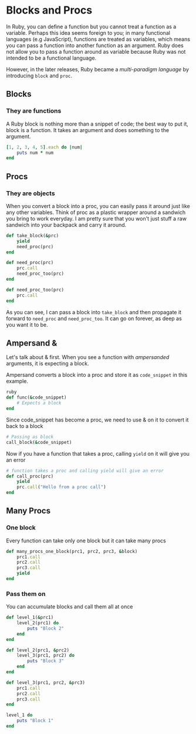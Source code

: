 # Blocks and Procs
In Ruby, you can define a function but you cannot treat a function as a variable. Perhaps this idea seems foreign to you; in many functional languages (e.g JavaScript), functions are treated as variables, which means you can pass a function into another function as an argument. Ruby does not allow you to pass a function around as variable because Ruby was not intended to be a functional language.

However, in the later releases, Ruby became a *multi-paradigm language* by introducing `block` and `proc`.

## Blocks
### They are functions
A Ruby block is nothing more than a snippet of code; the best way to put it, block is a function. It takes an argument and does something to the argument.

```ruby
[1, 2, 3, 4, 5].each do |num|
    puts num * num
end
```

## Procs
### They are objects
When you convert a block into a proc, you can easily pass it around just like any other variables. Think of proc as a plastic wrapper around a sandwich you bring to work everyday. I am pretty sure that you won't just stuff a raw sandwich into your backpack and carry it around.

```ruby
def take_block(&prc)
    yield
    need_proc(prc)
end

def need_proc(prc)
    prc.call
    need_proc_too(prc)
end

def need_proc_too(prc)
    prc.call
end
```

As you can see, I can pass a block into `take_block` and then propagate it forward to `need_proc` and `need_proc_too`. It can go on forever, as deep as you want it to be.

## Ampersand &
Let's talk about & first. When you see a function with *ampersanded* arguments, it is expecting a block.

Ampersand converts a block into a proc and store it as `code_snippet` in this example.
```ruby
ruby
def func(&code_snippet)
    # Expects a block
end
```

Since code_snippet has become a proc, we need to use & on it to convert it back to a block
```ruby
# Passing as block
call_block(&code_snippet)
```

Now if you have a function that takes a proc, calling `yield` on it will give you an error
```ruby
# function takes a proc and calling yield will give an error
def call_proc(prc)
    yield
    prc.call("Hello from a proc call")
end
```

## Many Procs
### One block
Every function can take only one block but it can take many procs
```ruby
def many_procs_one_block(prc1, prc2, prc3, &block)
    prc1.call
    prc2.call
    prc3.call
    yield
end
```

### Pass them on
You can accumulate blocks and call them all at once
```ruby
def level_1(&prc1)
    level_2(prc1) do
        puts "Block 2"
    end
end

def level_2(prc1, &prc2)
    level_3(prc1, prc2) do
        puts "Block 3"
    end
end

def level_3(prc1, prc2, &prc3)
    prc1.call
    prc2.call
    prc3.call
end

level_1 do
    puts "Block 1"
end
```
